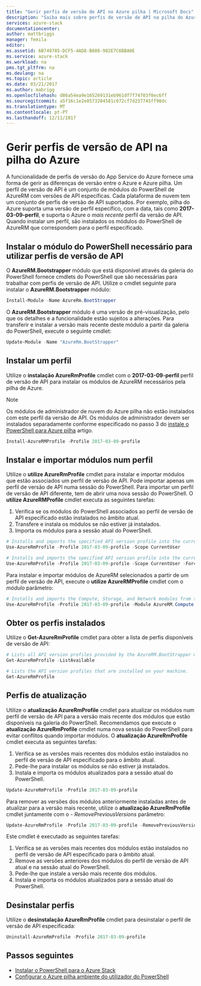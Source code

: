 ```yaml
---
title: "Gerir perfis de versão de API no Azure pilha | Microsoft Docs"
description: "Saiba mais sobre perfis de versão de API na pilha do Azure"
services: azure-stack
documentationcenter: 
author: mattbriggs
manager: femila
editor: 
ms.assetid: 6B749785-DCF5-4AD8-B808-982E7C6BBA0E
ms.service: azure-stack
ms.workload: na
pms.tgt_pltfrm: na
ms.devlang: na
ms.topic: article
ms.date: 03/21/2017
ms.author: mabrigg
ms.openlocfilehash: d86a54ea9e165269131eb961df7f74703f0ec6ff
ms.sourcegitcommit: a5f16c1e2e0573204581c072cf7d237745ff98dc
ms.translationtype: MT
ms.contentlocale: pt-PT
ms.lasthandoff: 12/11/2017
---
```

# <a name="manage-api-version-profiles-in-azure-stack"></a>Gerir perfis de versão de API na pilha do Azure

A funcionalidade de perfis de versão do App Service do Azure fornece uma forma de gerir as diferenças de versão entre o Azure e Azure pilha. Um perfil de versão de API é um conjunto de módulos do PowerShell de AzureRM com versões de API específicas. Cada plataforma de nuvem tem um conjunto de perfis de versão de API suportados. Por exemplo, pilha do Azure suporta uma versão de perfil específico, com a data, tais como **2017-03-09-perfil**, e suporta o Azure o *mais recente* perfil da versão de API. Quando instalar um perfil, são instalados os módulos do PowerShell de AzureRM que correspondem para o perfil especificado.

## <a name="install-the-powershell-module-required-to-use-api-version-profiles"></a>Instalar o módulo do PowerShell necessário para utilizar perfis de versão de API

O **AzureRM.Bootstrapper** módulo que está disponível através da galeria do PowerShell fornece cmdlets do PowerShell que são necessárias para trabalhar com perfis de versão de API. Utilize o cmdlet seguinte para instalar o **AzureRM.Bootstrapper** módulo:

```PowerShell
Install-Module -Name AzureRm.BootStrapper
```
O **AzureRM.Bootstrapper** módulo é uma versão de pré-visualização, pelo que os detalhes e a funcionalidade estão sujeitos a alterações. Para transferir e instalar a versão mais recente deste módulo a partir da galeria do PowerShell, execute o seguinte cmdlet:

```PowerShell
Update-Module -Name "AzureRm.BootStrapper"
```

## <a name="install-a-profile"></a>Instalar um perfil

Utilize o **instalação AzureRmProfile** cmdlet com o **2017-03-09-perfil** perfil de versão de API para instalar os módulos de AzureRM necessários pela pilha de Azure. 

>[!NOTE]
>Os módulos de administrador de nuvem do Azure pilha não estão instalados com este perfil da versão de API. Os módulos de administrador devem ser instalados separadamente conforme especificado no passo 3 do [instale o PowerShell para Azure pilha](azure-stack-powershell-install.md) artigo.

```PowerShell 
Install-AzureRMProfile -Profile 2017-03-09-profile
```
## <a name="install-and-import-modules-in-a-profile"></a>Instalar e importar módulos num perfil

Utilize o **utilize AzureRmProfile** cmdlet para instalar e importar módulos que estão associados um perfil de versão de API. Pode importar apenas um perfil de versão de API numa sessão do PowerShell. Para importar um perfil de versão de API diferente, tem de abrir uma nova sessão do PowerShell. O **utilize AzureRMProfile** cmdlet executa as seguintes tarefas:  
1. Verifica se os módulos do PowerShell associados ao perfil de versão de API especificado estão instalados no âmbito atual.  
2. Transfere e instala os módulos se não estiver já instalados.   
3. Importa os módulos para a sessão atual do PowerShell. 

```PowerShell
# Installs and imports the specified API version profile into the current PowerShell session.
Use-AzureRmProfile -Profile 2017-03-09-profile -Scope CurrentUser

# Installs and imports the specified API version profile into the current PowerShell session without any prompts.
Use-AzureRmProfile -Profile 2017-03-09-profile -Scope CurrentUser -Force
```

Para instalar e importar módulos de AzureRM selecionados a partir de um perfil de versão de API, execute o **utilize AzureRMProfile** cmdlet com o *módulo* parâmetro:

```PowerShell
# Installs and imports the Compute, Storage, and Network modules from the specified API version profile into your current PowerShell session.
Use-AzureRmProfile -Profile 2017-03-09-profile -Module AzureRM.Compute, AzureRM.Storage, AzureRM.Network
```

## <a name="get-the-installed-profiles"></a>Obter os perfis instalados

Utilize o **Get-AzureRmProfile** cmdlet para obter a lista de perfis disponíveis de versão de API: 

```PowerShell
# Lists all API version profiles provided by the AzureRM.BootStrapper module.
Get-AzureRmProfile -ListAvailable 

# Lists the API version profiles that are installed on your machine.
Get-AzureRmProfile
```
## <a name="update-profiles"></a>Perfis de atualização

Utilize o **atualização AzureRmProfile** cmdlet para atualizar os módulos num perfil de versão de API para a versão mais recente dos módulos que estão disponíveis na galeria do PowerShell. Recomendamos que execute o **atualização AzureRmProfile** cmdlet numa nova sessão do PowerShell para evitar conflitos quando importar módulos. O **atualização AzureRmProfile** cmdlet executa as seguintes tarefas:

1. Verifica se as versões mais recentes dos módulos estão instalados no perfil de versão de API especificado para o âmbito atual.  
2. Pede-lhe para instalar os módulos se não estiver já instalados.  
3. Instala e importa os módulos atualizados para a sessão atual do PowerShell.  

```PowerShell
Update-AzureRmProfile -Profile 2017-03-09-profile
```

Para remover as versões dos módulos anteriormente instaladas antes de atualizar para a versão mais recente, utilize o **atualização AzureRmProfile** cmdlet juntamente com o *- RemovePreviousVersions* parâmetro:

```PowerShell 
Update-AzureRmProfile -Profile 2017-03-09-profile -RemovePreviousVersions
```

Este cmdlet é executado as seguintes tarefas:  

1. Verifica se as versões mais recentes dos módulos estão instalados no perfil de versão de API especificado para o âmbito atual.  
2. Remove as versões anteriores dos módulos do perfil de versão de API atual e na sessão atual do PowerShell.  
3. Pede-lhe que instale a versão mais recente dos módulos.  
4. Instala e importa os módulos atualizados para a sessão atual do PowerShell.  
 
## <a name="uninstall-profiles"></a>Desinstalar perfis

Utilize o **desinstalação AzureRmProfile** cmdlet para desinstalar o perfil de versão de API especificada:

```PowerShell 
Uninstall-AzureRmProfile -Profile 2017-03-09-profile
```

## <a name="next-steps"></a>Passos seguintes
* [Instalar o PowerShell para o Azure Stack](azure-stack-powershell-install.md)
* [Configurar o Azure pilha ambiente do utilizador do PowerShell](azure-stack-powershell-configure-user.md)  
